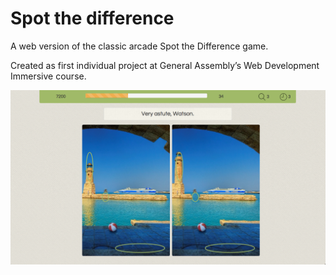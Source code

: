 # Spot the difference

A web version of the classic arcade Spot the Difference game. 

Created as first individual project at General Assembly’s Web Development Immersive course.

![game screenshot](spot-the-difference.png)